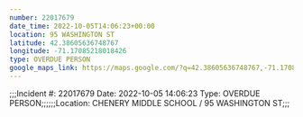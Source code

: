 ```yaml
---
number: 22017679
date_time: 2022-10-05T14:06:23+00:00
location: 95 WASHINGTON ST
latitude: 42.38605636748767
longitude: -71.17085218018426
type: OVERDUE PERSON
google_maps_link: https://maps.google.com/?q=42.38605636748767,-71.17085218018426
---
```


;;;Incident #: 22017679  Date: 2022-10-05 14:06:23  Type: OVERDUE PERSON;;;;;;Location: CHENERY MIDDLE SCHOOL / 95 WASHINGTON ST;;;
